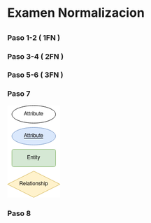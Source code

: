# Examen Normalizacion
##

### Paso 1-2 ( 1FN )

### Paso 3-4 ( 2FN )

### Paso 5-6 ( 3FN )

### Paso 7
![image](DiagramaExamen.drawio.png)
### Paso 8
